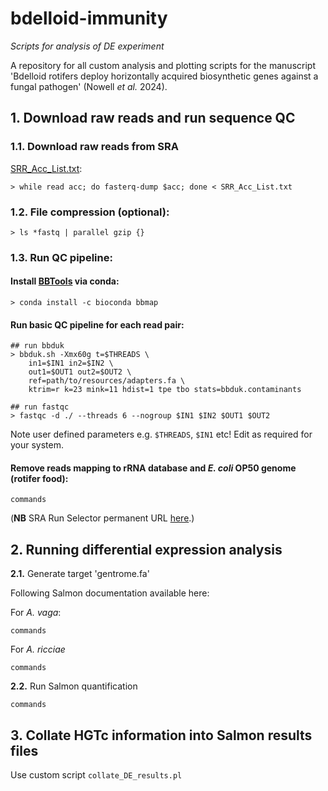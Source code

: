 # bdelloid-immunity
_Scripts for analysis of DE experiment_

A repository for all custom analysis and plotting scripts for the manuscript 'Bdelloid rotifers deploy horizontally acquired biosynthetic genes against a fungal pathogen' (Nowell _et al._ 2024).

## 1. Download raw reads and run sequence QC

### 1.1. Download raw reads from SRA 
[SRR_Acc_List.txt](SRR_Acc_List.txt):
```
> while read acc; do fasterq-dump $acc; done < SRR_Acc_List.txt
```

### 1.2. File compression (optional):
```
> ls *fastq | parallel gzip {}
```

### 1.3. Run QC pipeline:

#### Install [BBTools](https://jgi.doe.gov/data-and-tools/software-tools/bbtools/bb-tools-user-guide/) via conda:
```
> conda install -c bioconda bbmap
```

#### Run basic QC pipeline for each read pair:
```
## run bbduk
> bbduk.sh -Xmx60g t=$THREADS \
    in1=$IN1 in2=$IN2 \
    out1=$OUT1 out2=$OUT2 \
    ref=path/to/resources/adapters.fa \
    ktrim=r k=23 mink=11 hdist=1 tpe tbo stats=bbduk.contaminants

## run fastqc
> fastqc -d ./ --threads 6 --nogroup $IN1 $IN2 $OUT1 $OUT2
```
Note user defined parameters e.g. `$THREADS`, `$IN1` etc! Edit as required for your system.

#### Remove reads mapping to rRNA database and _E. coli_ OP50 genome (rotifer food):
```
commands
```

(**NB** SRA Run Selector permanent URL [here](https://www.ncbi.nlm.nih.gov/Traces/study/?query_key=3&WebEnv=MCID_664cb51e8626ff46afab21f6&o=acc_s%3Aa&s=ERR4469891,ERR4469902,ERR4469903,ERR4469904,ERR4469905,ERR4469906,ERR4469907,ERR4469908,ERR4471099,ERR4471100,ERR4471101,ERR4471102,ERR4471104,ERR4471105,ERR4471106,ERR4471107,ERR4471108,ERR4471109,ERR4471110,ERR4471111,ERR4471113,ERR4471114,ERR4471115,ERR4471116#).)

## 2. Running differential expression analysis

**2.1.** Generate target 'gentrome.fa'

Following Salmon documentation available here: 

For _A. vaga_:
```
commands
```

For _A. ricciae_
```
commands
```

**2.2.** Run Salmon quantification

```
commands
```

## 3. Collate HGTc information into Salmon results files

Use custom script `collate_DE_results.pl` 
